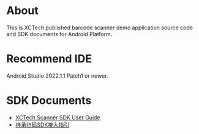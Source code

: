 # About

This is XCTech published barcode scanner demo application source code and SDK documents for Android Platform.

# Recommend IDE

Android Studio 2022.1.1 Patch1 or newer.

# SDK Documents

- [XCTech Scanner SDK User Guide](docs/XCScanner_SDK_User_Guide.md)
- [祥承扫码SDK接入指引](docs/XCScanner_SDK_User_Guide_zhCN.md)


